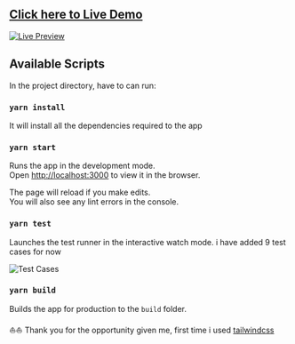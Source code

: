 ## <a href="https://harshan89.github.io/temper/" target="_blank">Click here to Live Demo</a>

<a href="https://harshan89.github.io/temper/" target="_blank">
<img src="https://i.ibb.co/j56mHSN/full-project.png" alt="Live Preview">
</a>

## Available Scripts

In the project directory, have to can run:

### `yarn install`

It will install all the dependencies required to the app


### `yarn start`

Runs the app in the development mode.<br />
Open [http://localhost:3000](http://localhost:3000) to view it in the browser.

The page will reload if you make edits.<br />
You will also see any lint errors in the console.

### `yarn test`

Launches the test runner in the interactive watch mode. i have added 9 test cases for now

<img src="https://i.ibb.co/jzRXJtL/screenshot-20201017-190430.png" alt="Test Cases">

### `yarn build`

Builds the app for production to the `build` folder.

⛵⛵ Thank you for the opportunity given me, first time i used [tailwindcss](https://tailwindcss.com/)
